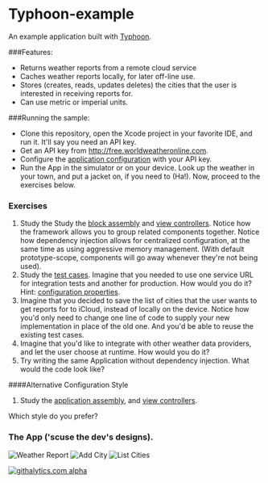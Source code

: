 Typhoon-example
==========================

An example application built with <a href ="https://github.com/jasperblues/Typhoon">Typhoon</a>.

###Features: 

* Returns weather reports from a remote cloud service
* Caches weather reports locally, for later off-line use. 
* Stores (creates, reads, updates deletes) the cities that the user is interested in receiving reports for. 
* Can use metric or imperial units. 

###Running the sample:

* Clone this repository, open the Xcode project in your favorite IDE, and run it. It'll say you need an API key.
* Get an API key from http://free.worldweatheronline.com. 
* Configure the <a href="https://github.com/jasperblues/Typhoon-example/blob/master/PocketForecast/Assembly/Configuration.properties">application configuration</a> with your API key. 
* Run the App in the simulator or on your device. Look up the weather in your town, and put a jacket on, if you need 
to (Ha!). Now, proceed to the exercises below. 

### Exercises

1. Study the Study the <a href="https://github.com/jasperblues/Typhoon-example/blob/master/PocketForecast/Assembly/Blocks/PFAssembly.m">block assembly</a> 
and <a href="https://github.com/jasperblues/Typhoon-example/blob/master/PocketForecast/Assembly/Blocks/PFAssembly%2BViewControllers.m">view controllers</a>. 
Notice how the framework allows you to group related components together. Notice how dependency injection allows for 
centralized configuration, at the same time as using aggressive memory management. (With default prototype-scope, components will go away 
whenever they're not being used). 
1. Study the <a href="https://github.com/jasperblues/Typhoon-example/tree/master/PocketForecastTests/Integration">test cases</a>.
Imagine that you needed to use one service URL for integration tests and another for production. How would you do it?
Hint: <a href="https://github.com/jasperblues/Typhoon-example/blob/master/PocketForecast/Assembly/Blocks/Configuration.properties">configuration properties</a>.
1. Imagine that you decided to save the list of cities that the user wants to get reports for to iCloud, instead of 
locally on the device. Notice how you'd only need to change one line of code to supply your new implementation in 
place of the old one. And you'd be able to reuse the existing test cases. 
1. Imagine that you'd like to integrate with other weather data providers, and let the user choose at runtime. How would you do it? 
1. Try writing the same Application without dependency injection. What would the code look like? 


####Alternative Configuration Style

1. Study the <a href="https://github.com/jasperblues/Typhoon-example/blob/master/PocketForecast/Assembly/Xml/Assembly.xml">application assembly</a>, and <a href="https://github.com/jasperblues/Typhoon-example/blob/master/PocketForecast/Assembly/Xml/ViewControllers.xml">view controllers</a>. 

Which style do you prefer?

### The App ('scuse the dev's designs). 

![Weather Report](http://www.appsquick.ly/weather-report.png)
![Add City](http://www.appsquick.ly/add-city.png)
![List Cities](http://www.appsquick.ly/cities-list.png)

[![githalytics.com alpha](https://cruel-carlota.pagodabox.com/0e47e2f2028b2badfc88e13f95914938 "githalytics.com")](http://githalytics.com/jasperblues/Typhoon)
